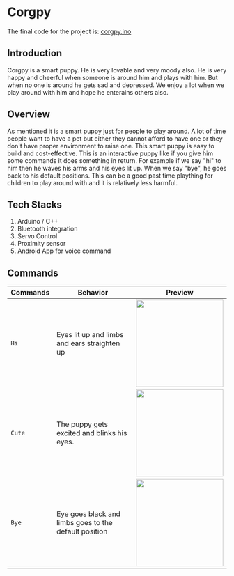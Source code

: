 # Corgpy

The final code for the project is: [corgpy.ino](https://github.com/saswatsamal/Corgi-Hacks/blob/main/corgpy.ino)

## Introduction
Corgpy is a smart puppy. He is very lovable and very moody also. He is very happy and cheerful when someone is around him and plays with him. But when no one is around he gets sad and depressed. We enjoy a lot when we play around with him and hope he enterains others also. 

## Overview
As mentioned it is a smart puppy just for people to play around. A lot of time people want to have a pet but either they cannot afford to have one or they don't have proper environment to raise one. This smart puppy is easy to build and cost-effective. This is an interactive puppy like if you give him some commands it does something in return. For example if we say "hi" to him then he waves his arms and his eyes lit up. When we say "bye", he goes back to his default positions. This can be a good past time plaything for children to play around with and it is relatively less harmful.

## Tech Stacks
1. Arduino / C++
2. Bluetooth integration
3. Servo Control
4. Proximity sensor
5. Android App for voice command

## Commands
Commands | Behavior | Preview
------------ | ------------- | -------------
`Hi` | Eyes lit up and limbs and ears straighten up | <img src = "https://github.com/saswatsamal/Corgi-Hacks/blob/main/gifs/hi.gif" width=200>
`Cute` | The puppy gets excited and blinks his eyes. | <img src = "https://github.com/saswatsamal/Corgi-Hacks/blob/main/gifs/cute.gif" width=200>
`Bye` | Eye goes black and limbs goes to the default position | <img src = "https://github.com/saswatsamal/Corgi-Hacks/blob/main/gifs/bye.gif" width=200>

